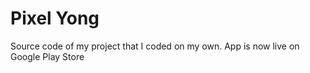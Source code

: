 # Pixel Yong
Source code of my project that I coded on my own.
App is now live on Google Play Store
